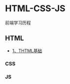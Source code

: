 # HTML-CSS-JS
前端学习历程

 
## HTML 

- [1、THTML基础](https://github.com/SunshineBrother/HTML-CSS-JS/blob/master/HTML/THTML基础/HTML基础.md)


### CSS 


### JS 











